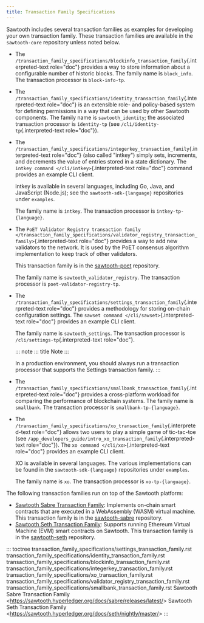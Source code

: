 ```yaml
---
title: Transaction Family Specifications
---
```


Sawtooth includes several transaction families as examples for
developing your own transaction family. These transaction families are
available in the `sawtooth-core` repository unless noted below.

-   The
    `/transaction_family_specifications/blockinfo_transaction_family`{.interpreted-text
    role="doc"} provides a way to store information about a configurable
    number of historic blocks. The family name is `block_info`. The
    transaction processor is `block-info-tp`.

-   The
    `/transaction_family_specifications/identity_transaction_family`{.interpreted-text
    role="doc"} is an extensible role- and policy-based system for
    defining permissions in a way that can be used by other Sawtooth
    components. The family name is `sawtooth_identity`; the associated
    transaction processor is `identity-tp` (see
    `/cli/identity-tp`{.interpreted-text role="doc"}).

-   The
    `/transaction_family_specifications/integerkey_transaction_family`{.interpreted-text
    role="doc"} (also called \"intkey\") simply sets, increments, and
    decrements the value of entries stored in a state dictionary. The
    `intkey command </cli/intkey>`{.interpreted-text role="doc"} command
    provides an example CLI client.

    intkey is available in several languages, including Go, Java, and
    JavaScript (Node.js); see the `sawtooth-sdk-{language}` repositories
    under `examples`.

    The family name is `intkey`. The transaction processor is
    `intkey-tp-{language}`.

-   The `PoET Validator Registry transaction
    family </transaction_family_specifications/validator_registry_transaction_family>`{.interpreted-text
    role="doc"} provides a way to add new validators to the network. It
    is used by the PoET consensus algorithm implementation to keep track
    of other validators.

    This transaction family is in the
    [sawtooth-poet](https://github.com/hyperledger/sawtooth-poet)
    repository.

    The family name is `sawtooth_validator_registry`. The transaction
    processor is `poet-validator-registry-tp`.

-   The
    `/transaction_family_specifications/settings_transaction_family`{.interpreted-text
    role="doc"} provides a methodology for storing on-chain
    configuration settings. The
    `sawset command </cli/sawset>`{.interpreted-text role="doc"}
    provides an example CLI client.

    The family name is `sawtooth_settings`. The transaction processor is
    `/cli/settings-tp`{.interpreted-text role="doc"}.

    ::: note
    ::: title
    Note
    :::

    In a production environment, you should always run a transaction
    processor that supports the Settings transaction family.
    :::

-   The
    `/transaction_family_specifications/smallbank_transaction_family`{.interpreted-text
    role="doc"} provides a cross-platform workload for comparing the
    performance of blockchain systems. The family name is `smallbank`.
    The transaction processor is `smallbank-tp-{language}`.

-   The
    `/transaction_family_specifications/xo_transaction_family`{.interpreted-text
    role="doc"} allows two users to play a simple game of tic-tac-toe
    (see
    `/app_developers_guide/intro_xo_transaction_family`{.interpreted-text
    role="doc"}). The `xo command </cli/xo>`{.interpreted-text
    role="doc"} provides an example CLI client.

    XO is available in several languages. The various implementations
    can be found in the `sawtooth-sdk-{language}` repositories under
    `examples`.

    The family name is `xo`. The transaction processor is
    `xo-tp-{language}`.

The following transaction families run on top of the Sawtooth platform:

-   [Sawtooth Sabre Transaction
    Family](https://sawtooth.hyperledger.org/docs/sabre/releases/latest/):
    Implements on-chain smart contracts that are executed in a
    WebAssembly (WASM) virtual machine. This transaction family is in
    the [sawtooth-sabre](https://github.com/hyperledger/sawtooth-sabre)
    repository.
-   [Sawtooth Seth Transaction
    Family](https://sawtooth.hyperledger.org/docs/seth/nightly/master/):
    Supports running Ethereum Virtual Machine (EVM) smart contracts on
    Sawtooth. This transaction family is in the
    [sawtooth-seth](https://github.com/hyperledger/sawtooth-seth)
    repository.

::: toctree
transaction_family_specifications/settings_transaction_family.rst
transaction_family_specifications/identity_transaction_family.rst
transaction_family_specifications/blockinfo_transaction_family.rst
transaction_family_specifications/integerkey_transaction_family.rst
transaction_family_specifications/xo_transaction_family.rst
transaction_family_specifications/validator_registry_transaction_family.rst
transaction_family_specifications/smallbank_transaction_family.rst
Sawtooth Sabre Transaction Family
\<<https://sawtooth.hyperledger.org/docs/sabre/releases/latest/>\>
Sawtooth Seth Transaction Family
\<<https://sawtooth.hyperledger.org/docs/seth/nightly/master/>\>
:::
